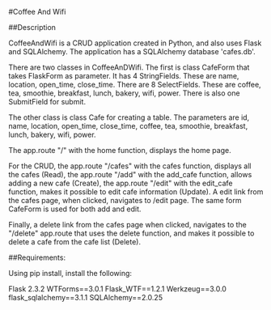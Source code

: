 #Coffee And Wifi


##Description

CoffeeAndWifi is a CRUD application created in Python, and also uses Flask and SQLAlchemy.
The application has a SQLAlchemy database 'cafes.db'.

There are two classes in CoffeeAnDWifi. The first is class CafeForm that takes FlaskForm as parameter. 
It has 4 StringFields. These are name, location, open_time, close_time. There are 8 SelectFields. 
These are coffee, tea, smoothie, breakfast, lunch, bakery, wifi, power. There is also one SubmitField for submit.

The other class is class Cafe for creating a table. The parameters are id, name, location, open_time, close_time, coffee, 
tea, smoothie, breakfast, lunch, bakery, wifi, power.

The app.route "/" with the home function, displays the home page.

For the CRUD, the app.route "/cafes" with the cafes function, displays all the cafes (Read),
the app.route "/add" with the add_cafe function, allows adding a new cafe (Create),
the app.route "/edit" with the edit_cafe function, makes it possible to edit cafe information (Update).
A edit link from the cafes page, when clicked, navigates to /edit page. The same form CafeForm
is used for both add and edit.

Finally, a delete link from the cafes page when clicked, navigates to the "/delete" app.route that uses the delete
function, and makes it possible to delete a cafe from the cafe list (Delete).

##Requirements:

Using pip install, install the following:

Flask 2.3.2
WTForms==3.0.1
Flask_WTF==1.2.1
Werkzeug==3.0.0
flask_sqlalchemy==3.1.1
SQLAlchemy==2.0.25
